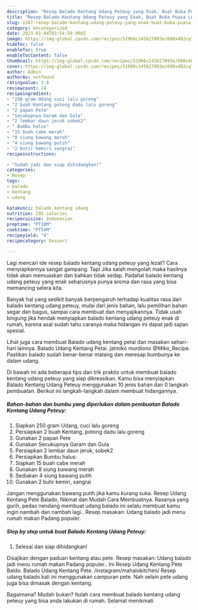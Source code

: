 ```yaml
---
description: "Resep Balado Kentang Udang Peteuy yang Enak, Buat Buka Puasa Lezat Sekali"
title: "Resep Balado Kentang Udang Peteuy yang Enak, Buat Buka Puasa Lezat Sekali"
slug: 1347-resep-balado-kentang-udang-peteuy-yang-enak-buat-buka-puasa-lezat-sekali
category: Uncategorized
date: 2023-01-04T03:54:59.998Z
image: https://img-global.cpcdn.com/recipes/51966c245627093e/680x482cq70/balado-kentang-udang-peteuy-foto-resep-utama.jpg
hideToc: false
enableToc: true
enableTocContent: false
thumbnail: https://img-global.cpcdn.com/recipes/51966c245627093e/680x482cq70/balado-kentang-udang-peteuy-foto-resep-utama.jpg
cover: https://img-global.cpcdn.com/recipes/51966c245627093e/680x482cq70/balado-kentang-udang-peteuy-foto-resep-utama.jpg
author: Admin
authorAv: notfound
ratingvalue: 3.8
reviewcount: 14
recipeingredient:
- "250 gram Udang cuci lalu goreng"
- "2 buah Kentang potong dadu lalu goreng"
- "2 papan Pete"
- "Secukupnya Garam dan Gula"
- "2 lembar daun jeruk sobek2"
- " Bumbu halus"
- "15 buah cabe merah"
- "8 siung bawang merah"
- "4 siung bawang putih"
- "2 butir kemiri sangrai"
recipeinstructions:

- "Sudah jadi dan siap dihidangkan!"
categories:
- Resep
tags:
- balado
- kentang
- udang

katakunci: balado kentang udang 
nutrition: 295 calories
recipecuisine: Indonesian
preptime: "PT18M"
cooktime: "PT54M"
recipeyield: "4"
recipecategory: Dessert

---
```



Lagi mencari ide resep balado kentang udang peteuy yang lezat? Cara menyiapkannya sangat gampang. Tapi Jika salah mengolah maka hasilnya tidak akan memuaskan dan bahkan tidak sedap. Padahal balado kentang udang peteuy yang enak seharusnya punya aroma dan rasa yang bisa memancing selera kita.


Banyak hal yang sedikit banyak berpengaruh terhadap kualitas rasa dari balado kentang udang peteuy, mulai dari jenis bahan, lalu pemilihan bahan segar dan bagus, sampai cara membuat dan menyajikannya. Tidak usah bingung jika hendak menyiapkan balado kentang udang peteuy enak di rumah, karena asal sudah tahu caranya maka hidangan ini dapat jadi sajian spesial.

Lihat juga cara membuat Balado udang kentang petai dan masakan sehari-hari lainnya. Balado Udang Kentang Petai. jatmiko murdiono @Miko_Recipe. Pastikan balado sudah benar-benar matang dan meresap bumbunya ke dalam udang.


Di bawah ini ada beberapa tips dan trik praktis untuk membuat balado kentang udang peteuy yang siap dikreasikan. Kamu bisa menyiapkan Balado Kentang Udang Peteuy menggunakan 10 jenis bahan dan 0 langkah pembuatan. Berikut ini langkah-langkah dalam membuat hidangannya.

<!--inarticleads1-->

##### Bahan-bahan dan bumbu yang diperlukan dalam pembuatan Balado Kentang Udang Peteuy:

1. Siapkan 250 gram Udang, cuci lalu goreng
1. Persiapkan 2 buah Kentang, potong dadu lalu goreng
1. Gunakan 2 papan Pete
1. Gunakan Secukupnya Garam dan Gula
1. Persiapkan 2 lembar daun jeruk, sobek2
1. Persiapkan  Bumbu halus:
1. Siapkan 15 buah cabe merah
1. Gunakan 8 siung bawang merah
1. Sediakan 4 siung bawang putih
1. Gunakan 2 butir kemiri, sangrai


Jangan menggunakan bawang putih jika kamu kurang suka. Resep Udang Kentang Pete Balado, Nikmat dan Mudah Cara Membuatnya. Rasanya yang gurih, pedas nendang membuat udang balado ini selalu membuat kamu ingin nambah dan nambah lagi.. Resep masakan: Udang balado jadi menu rumah makan Padang populer. 

<!--inarticleads2-->

##### Step by step untuk buat Balado Kentang Udang Peteuy:


1. Selesai dan siap dihidangkan!

Disajikan dengan paduan kentang atau pete. Resep masakan: Udang balado jadi menu rumah makan Padang populer.. Ini Resep Udang Kentang Pete Baldo. Balado Udang Kentang Pete. /instagram/mahalokitchen/ Resep udang balado kali ini menggunakan campuran pete. Nah selain pete udang juga bisa dimasak dengan kentang. 

Bagaimana? Mudah bukan? Itulah cara membuat balado kentang udang peteuy yang bisa anda lakukan di rumah. Selamat menikmati
